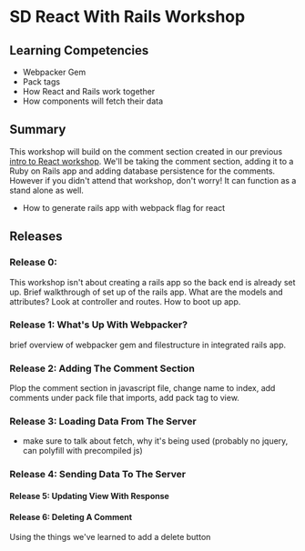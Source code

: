 # SD React With Rails Workshop

## Learning Competencies

* Webpacker Gem
* Pack tags
* How React and Rails work together
* How components will fetch their data 

## Summary
This workshop will build on the comment section created in our previous [intro to React workshop](https://github.com/Devbootcamp/sd-intro-to-react-workshop). We'll be taking the comment section, adding it to a Ruby on Rails app and adding database persistence for the comments. However if you didn't attend that workshop, don't worry! It can function as a stand alone as well. 
- How to generate rails app with webpack flag for react

## Releases

### Release 0:
This workshop isn't about creating a rails app so the back end is already set up. 
Brief walkthrough of set up of the rails app. What are the models and attributes? Look at controller and routes. How to boot up app.

### Release 1: What's Up With Webpacker?
brief overview of webpacker gem and filestructure in integrated rails app. 

### Release 2: Adding The Comment Section
Plop the comment section in javascript file, change name to index, add comments under pack file that imports, add pack tag to view.

### Release 3: Loading Data From The Server
- make sure to talk about fetch, why it's being used (probably no jquery, can polyfill with precompiled js)

### Release 4: Sending Data To The Server

#### Release 5: Updating View With Response

#### Release 6: Deleting A Comment
Using the things we've learned to add a delete button
